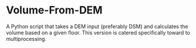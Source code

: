 # Volume-From-DEM
A Python script that takes a DEM input (preferably DSM) and calculates the volume based on a given floor. This version is catered specifically toward to multiprocessing.
